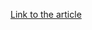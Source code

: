 [Link to the article](https://blog.eclecticiq.com/2019-ransomware-snapshot-understanding-the-current-landscape?hsLang=en)
